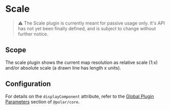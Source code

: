 # Scale

> ⚠ The Scale plugin is currently meant for passive usage only. It's API has not yet been finally defined, and is subject to change without further notice.

## Scope

The scale plugin shows the current map resolution as relative scale (1:x) and/or absolute scale (a drawn line has length x units).

## Configuration

For details on the `displayComponent` attribute, refer to the [Global Plugin Parameters](../../core/README.md#global-plugin-parameters) section of `@polar/core`.
